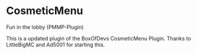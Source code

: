 # CosmeticMenu
Fun in the lobby (PMMP-Plugin) 

This is a updated plugin of the BoxOfDevs CosmeticMenu Plugin. Thanks to LittleBigMC and Ad5001 for starting this.


